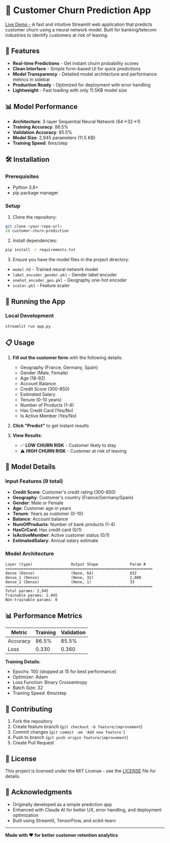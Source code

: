 # 🎯 Customer Churn Prediction App
[Live Demo -](https://customerchurnpred-ann.streamlit.app/)
A fast and intuitive Streamlit web application that predicts customer churn using a neural network model. Built for banking/telecom industries to identify customers at risk of leaving.

## 🚀 Features

- **Real-time Predictions** - Get instant churn probability scores
- **Clean Interface** - Simple form-based UI for quick predictions
- **Model Transparency** - Detailed model architecture and performance metrics in sidebar
- **Production Ready** - Optimized for deployment with error handling
- **Lightweight** - Fast loading with only 11.5KB model size

## 📊 Model Performance

- **Architecture**: 3-layer Sequential Neural Network (64→32→1)
- **Training Accuracy**: 86.5%
- **Validation Accuracy**: 85.5% 
- **Model Size**: 2,945 parameters (11.5 KB)
- **Training Speed**: 6ms/step

## 🛠️ Installation

### Prerequisites
- Python 3.8+
- pip package manager

### Setup
1. Clone the repository:
```bash
git clone <your-repo-url>
cd customer-churn-prediction
```

2. Install dependencies:
```bash
pip install -r requirements.txt
```

3. Ensure you have the model files in the project directory:
- `model.h5` - Trained neural network model
- `label_encoder_gender.pkl` - Gender label encoder
- `onehot_encoder_geo.pkl` - Geography one-hot encoder  
- `scaler.pkl` - Feature scaler

## 🚀 Running the App

### Local Development
```bash
streamlit run app.py
```

## 📋 Usage

1. **Fill out the customer form** with the following details:
   - Geography (France, Germany, Spain)
   - Gender (Male, Female)
   - Age (18-92)
   - Account Balance
   - Credit Score (300-850)
   - Estimated Salary
   - Tenure (0-10 years)
   - Number of Products (1-4)
   - Has Credit Card (Yes/No)
   - Is Active Member (Yes/No)

2. **Click "Predict"** to get instant results

3. **View Results**:
   - ✅ **LOW CHURN RISK** - Customer likely to stay
   - ⚠️ **HIGH CHURN RISK** - Customer at risk of leaving



## 🧠 Model Details

### Input Features (9 total)
- **Credit Score**: Customer's credit rating (300-850)
- **Geography**: Customer's country (France/Germany/Spain) 
- **Gender**: Male or Female
- **Age**: Customer age in years
- **Tenure**: Years as customer (0-10)
- **Balance**: Account balance
- **NumOfProducts**: Number of bank products (1-4)
- **HasCrCard**: Has credit card (0/1)
- **IsActiveMember**: Active customer status (0/1)
- **EstimatedSalary**: Annual salary estimate

### Model Architecture
```
Layer (type)                 Output Shape              Param #   
=================================================================
dense (Dense)                (None, 64)                832       
dense_1 (Dense)              (None, 32)                2,080     
dense_2 (Dense)              (None, 1)                 33        
=================================================================
Total params: 2,945
Trainable params: 2,945
Non-trainable params: 0
```

## 📊 Performance Metrics

| Metric | Training | Validation |
|--------|----------|------------|
| Accuracy | 86.5% | 85.5% |
| Loss | 0.330 | 0.360 |

**Training Details:**
- Epochs: 100 (stopped at 15 for best performance)
- Optimizer: Adam
- Loss Function: Binary Crossentropy
- Batch Size: 32
- Training Speed: 6ms/step

## 🤝 Contributing

1. Fork the repository
2. Create feature branch (`git checkout -b feature/improvement`)
3. Commit changes (`git commit -am 'Add new feature'`)
4. Push to branch (`git push origin feature/improvement`)
5. Create Pull Request

## 📄 License

This project is licensed under the MIT License - see the [LICENSE](LICENSE) file for details.

## 🙏 Acknowledgments

- Originally developed as a simple prediction app
- Enhanced with Claude AI for better UX, error handling, and deployment optimization
- Built using Streamlit, TensorFlow, and scikit-learn


---

**Made with ❤️ for better customer retention analytics**